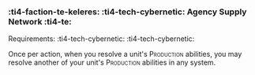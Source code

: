 ### :ti4-faction-te-keleres: :ti4-tech-cybernetic: **Agency Supply Network** :ti4-te:

Requirements: :ti4-tech-cybernetic: :ti4-tech-cybernetic:

Once per action, when you resolve a unit's <span style="font-variant:small-caps;">Production</span> abilities, you may resolve another of your unit's <span style="font-variant:small-caps;">Production</span> abilities in any system.
